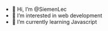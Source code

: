 - 👋 Hi, I’m @SiemenLec
- 👀 I’m interested in web development
- 🌱 I’m currently learning Javascript


<!---
SiemenLec/SiemenLec is a ✨ special ✨ repository because its `README.md` (this file) appears on your GitHub profile.
You can click the Preview link to take a look at your changes.
--->
